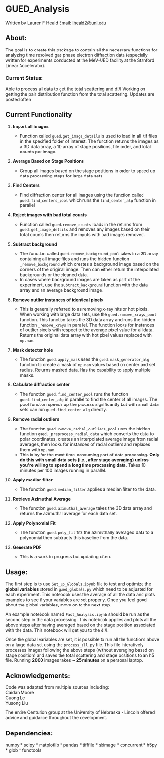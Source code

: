 # GUED_Analysis

Written by Lauren F Heald 
Email: lheald2@unl.edu

## About:
The goal is to create this package to contain all the necessary functions for analyzing time resolved gas phase electron diffraction data (especially written for 
experiments conducted at the MeV-UED facility at the Stanford Linear Accelerator).

### Current Status:
  Able to process all data to get the total scattering and dI/I
  Working on getting the pair distribution function from the total scattering. Updates are posted often

## Current Functionality

1. __Import all images__
    * Function called `gued.get_image_details` is used to load in all .tif files in the specified folder of interest. The function returns the images as a 3D data array, a 1D array of stage positions, file order, and total counts per image.

2. __Average Based on Stage Positions__
    * Group all images based on the stage positions in order to speed up data processing steps for large data sets

3. __Find Centers__
    * Find diffraction center for all images using the function called `gued.find_centers_pool` which runs the `find_center_alg` function in parallel

4. __Reject images with bad total counts__
    * Function called `gued.remove_counts` loads in the returns from `gued.get_image_details` and removes any images based on their total counts then returns the inputs with bad images removed.

5. __Subtract background__
    * The function called `gued.remove_background_pool` takes in a 3D array containing all image files and runs the hidden function `_remove_background` which creates a background image based on the corners of the original image. Then can either return the interpolated backgrounds or the cleaned data.
    * In cases where background images are taken as part of the experiment, use the `subtract_background` function with the data array and an average background image.

6. __Remove outlier instances of identical pixels__
    * This is generally referred to as removing x-ray hits or hot pixels. When working with large data sets, use the `gued.remove_xrays_pool` function. This function takes the 3D data array and runs the hidden function `_remove_xrays` in parallel. The function looks for instances of outlier pixels with respect to the average pixel value for all data. Returns the original data array with hot pixel values replaced with `np.nan`.

7. __Mask detector hole__
    * The function `gued.apply_mask` uses the `gued.mask_generator_alg` function to create a mask of `np.nan` values based on center and set radius. Returns masked data. Has the capability to apply multiple masks.

8. __Calculate diffraction center__
    * The function `gued.find_center_pool` runs the function `gued.find_center_alg` in parallel to find the center of all images. The pool function speeds up the process significantly but with small data sets can run `gued.find_center_alg` directly.

9. __Remove radial outliers__
    * The function `gued.remove_radial_outliers_pool` uses the hidden function `gued._preprocess_radial_data` which converts the data to polar coordinates, creates an interpolated average image from radial averages, then looks for instances of radial outliers and replaces them with `np.nan`.
    * This is by far the most time-consuming part of data processing. __Only do this with small data sets (i.e., after stage averaging) unless you're willing to spend a long time processing data.__ Takes 10 minutes per 100 images running in parallel.

10. __Apply median filter__
    * The function `gued.median_filter` applies a median filter to the data.

11. __Retrieve Azimuthal Average__
    * The function `gued.azimuthal_average` takes the 3D data array and returns the azimuthal average for each data set.
   
12. __Apply Polynomial Fit__
    * The function `gued.poly_fit` fits the azimuthally averaged data to a polynomial then subtracts this baseline from the data.

13. __Generate PDF__
    * This is a work in progress but updating often. 
   

## Usage: 

The first step is to use `Set_up_Globals.ipynb` file to test and optimize the __global variables__ stored in `gued_globals.py` which need to be adjusted for each experiment. This notebook uses the average of all the data and plots examples to see if your variables are set properly. Once you feel good about the global variables, move on to the next step. 

An example notebook named `Fast_Analysis.ipynb` should be run as the second step in the data processing. This notebook applies and plots all the above steps after having averaged based on the stage position associated with the data. This notebook will get you to the dI/I. 

Once the global variables are set, it is possible to run all the functions above on a large data set using the `process_all.py` file. This file interatively processes images following the above steps (without averaging based on stage position) and saves the total scattering and stage positions to an h5 file. Running __2000__ images takes __~ 25 minutes__ on a personal laptop. 

## Acknowledgements: 
Code was adapted from multiple sources including:  
Caidan Moore  
Cuong Le  
Yusong Liu  

The entire Centurion group at the University of Nebraska - Lincoln offered advice and guidance throughout the development. 

## Dependencies:

numpy  *  scipy  *  matplotlib  *  pandas  *  tifffile  *  skimage  *  concurrent  *  h5py  *  glob  *  functools  


